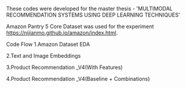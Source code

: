 These codes were developed for the master thesis -  'MULTIMODAL RECOMMENDATION SYSTEMS USING DEEP LEARNING TECHNIQUES'

Amazon Pantry 5 Core Dataset was used for the experiment https://nijianmo.github.io/amazon/index.html.

Code Flow
  1.Amazon Dataset EDA
  
  2.Text and Image Embeddings
  
  3.Product Recommendation _V4(With Features)
  
  4.Product Recommendation _V4(Baseline + Combinations)
